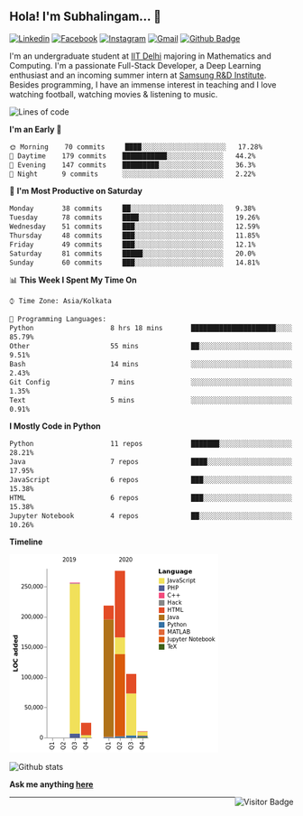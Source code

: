 ## Hola! I'm Subhalingam... 👋

[![Linkedin](https://img.shields.io/badge/-subhalingamd-0077B5?style=flat&logo=Linkedin&logoColor=white&link=https://www.linkedin.com/in/subhalingamd/)](https://www.linkedin.com/in/subhalingamd/)
[![Facebook](https://img.shields.io/badge/-subhalingamd-3b5999?style=flat&logo=Facebook&logoColor=white&link=https://www.facebook.com/subhalingamd/)](https://www.facebook.com/subhalingamd/)
[![Instagram](https://img.shields.io/badge/-@subhu2008-e4405f?style=flat&logo=Instagram&logoColor=white&link=https://www.instagram.com/subhu2008/)](https://www.instagram.com/subhu2008)
[![Gmail](https://img.shields.io/badge/-subhalingam.d-c14438?style=flat&logo=Gmail&logoColor=white&link=mailto:subhalingam.d@gmail.com)](mailto:subhalingam.d@gmail.com)
[![Github Badge](https://img.shields.io/badge/-subhalingamd-333?style=flat&logo=Github&logoColor=white&link=https://www.github.com/subhalingamd/)](https://www.github.com/subhalingamd)
<!-- [![Twitter](https://img.shields.io/badge/-@subhalingamd-55acee?style=flat&labelColor=1ca0f1&logo=twitter&logoColor=white&link=https://twitter.com/subhalingamd)](https://twitter.com/subhalingamd) -->
<!-- [![Website](https://img.shields.io/badge/-subhalingamd.github.io-47CCCC?style=flat&logo=Google-Chrome&logoColor=white&link=https://subhalingamd.github.io)](https://subhalingamd.github.io )-->
<!-- [![Youtube Badge](https://img.shields.io/badge/-subhalingamd-cd201f?style=flat&logo=Youtube&logoColor=white&link=https://youtube.com/subhalingamd/)](https://youtube.com/subhalingamd) -->
<!-- [![Quora Badge](https://img.shields.io/badge/-subhalingamd-b92b27?style=flat&logo=Quora&logoColor=white&link=https://quora.com/subhalingamd/)](https://quora.com/subhalingam-d) -->

I'm an undergraduate student at [IIT Delhi](http://www.iitd.ac.in) majoring in Mathematics and Computing. I'm a passionate Full-Stack Developer, a Deep Learning enthusiast and an incoming summer intern at [Samsung R&D Institute](https://research.samsung.com/sri-n). Besides programming, I have an immense interest in teaching and I love watching football, watching movies & listening to music.

<!---
- 💻 I’m currently working with my Course projects on Information Retrieval and Fuzzy Neural Networks
- 💬 Brainstorm with me over tech, algorithms, football, movies and music
- 😄 Pronouns: He/Him/His
- 📄 Know about my experiences: [Resume](https://subhalingamd.github.io/SubhalingamD.CV.pdf)
--->

<!--START_SECTION:waka-->
![Lines of code](https://img.shields.io/badge/From%20Hello%20World%20I%27ve%20Written-2.1%20million%20lines%20of%20code-blue)

**I'm an Early 🐤** 

```text
🌞 Morning    70 commits     ████░░░░░░░░░░░░░░░░░░░░░   17.28% 
🌆 Daytime    179 commits    ███████████░░░░░░░░░░░░░░   44.2% 
🌃 Evening    147 commits    █████████░░░░░░░░░░░░░░░░   36.3% 
🌙 Night      9 commits      ░░░░░░░░░░░░░░░░░░░░░░░░░   2.22%

```
📅 **I'm Most Productive on Saturday** 

```text
Monday       38 commits     ██░░░░░░░░░░░░░░░░░░░░░░░   9.38% 
Tuesday      78 commits     ████░░░░░░░░░░░░░░░░░░░░░   19.26% 
Wednesday    51 commits     ███░░░░░░░░░░░░░░░░░░░░░░   12.59% 
Thursday     48 commits     ███░░░░░░░░░░░░░░░░░░░░░░   11.85% 
Friday       49 commits     ███░░░░░░░░░░░░░░░░░░░░░░   12.1% 
Saturday     81 commits     █████░░░░░░░░░░░░░░░░░░░░   20.0% 
Sunday       60 commits     ███░░░░░░░░░░░░░░░░░░░░░░   14.81%

```


📊 **This Week I Spent My Time On** 

```text
⌚︎ Time Zone: Asia/Kolkata

💬 Programming Languages: 
Python                   8 hrs 18 mins       █████████████████████░░░░   85.79% 
Other                    55 mins             ██░░░░░░░░░░░░░░░░░░░░░░░   9.51% 
Bash                     14 mins             ░░░░░░░░░░░░░░░░░░░░░░░░░   2.43% 
Git Config               7 mins              ░░░░░░░░░░░░░░░░░░░░░░░░░   1.35% 
Text                     5 mins              ░░░░░░░░░░░░░░░░░░░░░░░░░   0.91%

```

**I Mostly Code in Python** 

```text
Python                   11 repos            ███████░░░░░░░░░░░░░░░░░░   28.21% 
Java                     7 repos             ████░░░░░░░░░░░░░░░░░░░░░   17.95% 
JavaScript               6 repos             ███░░░░░░░░░░░░░░░░░░░░░░   15.38% 
HTML                     6 repos             ███░░░░░░░░░░░░░░░░░░░░░░   15.38% 
Jupyter Notebook         4 repos             ██░░░░░░░░░░░░░░░░░░░░░░░   10.26%

```


**Timeline**

![Chart not found](https://raw.githubusercontent.com/subhalingamd/subhalingamd/master/charts/bar_graph.png) 


<!--END_SECTION:waka-->

![Github stats](https://github-readme-stats.vercel.app/api?username=subhalingamd&count_private=true&show_icons=true&include_all_commits=true)
<!--- ![Top Langs](https://github-readme-stats.vercel.app/api/top-langs/?username=subhalingamd&layout=compact) -->

**Ask me anything [here](https://www.github.com/subhalingamd/subhalingamd/issues/)**

<!---
![Visitor Badge](https://visitor-badge.laobi.icu/badge?page_id=subhalingamd.subhalingamd)
<img align="right" alt="GitHub last commit" src="https://img.shields.io/github/last-commit/subhalingamd/subhalingamd?color=blue&label=last%20updated">
--->

<img align="right" alt="Visitor Badge" src="https://visitor-badge.laobi.icu/badge?page_id=subhalingamd.subhalingamd">


<hr>
